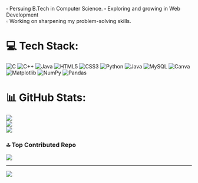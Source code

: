  ▫️ Persuing B.Tech in Computer Science.
 ▫️ Exploring and growing in Web Development  
 ▫️ Working on sharpening my problem-solving skills.  


# 💻 Tech Stack:
![C](https://img.shields.io/badge/c-%2300599C.svg?style=flat&logo=c&logoColor=white) ![C++](https://img.shields.io/badge/c++-%2300599C.svg?style=flat&logo=c%2B%2B&logoColor=white) ![Java](https://img.shields.io/badge/java-%23ED8B00.svg?style=flat&logo=openjdk&logoColor=white) ![HTML5](https://img.shields.io/badge/html5-%23E34F26.svg?style=flat&logo=html5&logoColor=white) ![CSS3](https://img.shields.io/badge/css3-%231572B6.svg?style=flat&logo=css3&logoColor=white) ![Python](https://img.shields.io/badge/python-3670A0?style=flat&logo=python&logoColor=ffdd54) ![Java](https://img.shields.io/badge/java-%23ED8B00.svg?style=flat&logo=openjdk&logoColor=white) ![MySQL](https://img.shields.io/badge/mysql-4479A1.svg?style=flat&logo=mysql&logoColor=white) ![Canva](https://img.shields.io/badge/Canva-%2300C4CC.svg?style=flat&logo=Canva&logoColor=white) ![Matplotlib](https://img.shields.io/badge/Matplotlib-%23ffffff.svg?style=flat&logo=Matplotlib&logoColor=black) ![NumPy](https://img.shields.io/badge/numpy-%23013243.svg?style=flat&logo=numpy&logoColor=white) ![Pandas](https://img.shields.io/badge/pandas-%23150458.svg?style=flat&logo=pandas&logoColor=white)
# 📊 GitHub Stats:
![](https://github-readme-stats.vercel.app/api?username=naziya1140&theme=neon&hide_border=false&include_all_commits=true&count_private=true)<br/>
![](https://github-readme-streak-stats.herokuapp.com/?user=naziya1140&theme=neon&hide_border=false)<br/>
![](https://github-readme-stats.vercel.app/api/top-langs/?username=naziya1140&theme=neon&hide_border=false&include_all_commits=true&count_private=true&layout=compact)


### 🔝 Top Contributed Repo
![](https://github-contributor-stats.vercel.app/api?username=naziya1140&limit=5&theme=dark&combine_all_yearly_contributions=true)

---
[![](https://visitcount.itsvg.in/api?id=naziya1140&icon=0&color=0)](https://visitcount.itsvg.in)

<!-- Proudly created with GPRM ( https://gprm.itsvg.in ) -->
